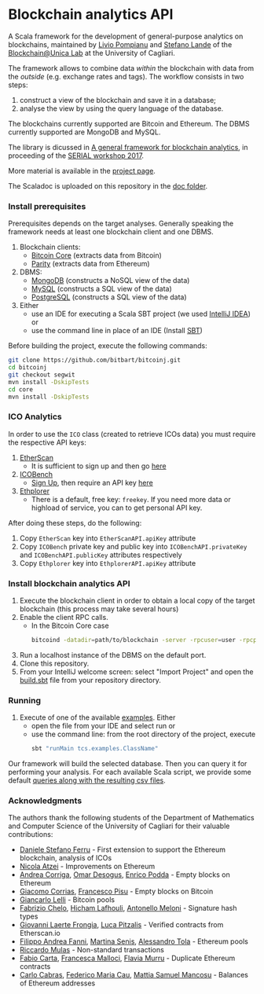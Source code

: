 # Blockchain analytics API
A Scala framework for the development of general-purpose analytics on blockchains, maintained by [Livio Pompianu](http://tcs.unica.it/members/livio-pompianu) and [Stefano Lande](http://tcs.unica.it/members/stefano-lande) of the [Blockchain@Unica Lab](http://blockchain.unica.it) at the University of Cagliari.

The framework allows to combine data *within* the blockchain 
with data from the *outside* (e.g. exchange rates and tags). 
The workflow consists in two steps: 
1. construct a view of the blockchain and save it in a database;
2. analyse the view by using the query language of the database.

The blockchains currently supported are Bitcoin and Ethereum.
The DBMS currently supported are MongoDB and MySQL.

The library is dicussed in [A general framework for blockchain analytics](https://www.researchgate.net/publication/321415812_A_general_framework_for_blockchain_analytics),
in proceeding of the [SERIAL workshop 2017](https://serial17.ibr.cs.tu-bs.de/).

More material is available in the [project page](http://blockchain.unica.it/projects/blockchain-analytics/analytics.html).

The Scaladoc is uploaded on this repository in the [doc folder](https://github.com/bitbart/blockchain-analytics-api/tree/master/docs).

### Install prerequisites
Prerequisites depends on the target analyses.
Generally speaking the framework needs at least one blockchain client and one DBMS.

1. Blockchain clients:
    * [Bitcoin Core](https://bitcoin.org/en/bitcoin-core/) (extracts data from Bitcoin)
    * [Parity](https://parity.io/) (extracts data from Ethereum)
2. DBMS:
    * [MongoDB](https://www.mongodb.com/what-is-mongodb) (constructs a NoSQL view of the data)
    * [MySQL](https://www.mysql.com/) (constructs a SQL view of the data)
    * [PostgreSQL](https://www.postgresql.org/) (constructs a SQL view of the data)
3. Either
    * use an IDE for executing a Scala SBT project (we used [IntelliJ IDEA](https://www.jetbrains.com/idea/)) or
    * use the command line in place of an IDE (Install [SBT](http://www.scala-sbt.org/0.13/docs/Installing-sbt-on-Linux.html))

Before building the project, execute the following commands:

```bash
git clone https://github.com/bitbart/bitcoinj.git
cd bitcoinj
git checkout segwit
mvn install -DskipTests
cd core
mvn install -DskipTests
```
### ICO Analytics
In order to use the `ICO` class (created to retrieve ICOs data) you must require the respective API keys:
1. [EtherScan](https://etherscan.io) 
    * It is sufficient to sign up and then go [here](https://etherscan.io/myapikey)
2. [ICOBench](https://icobench.com/)
    * [Sign Up](https://icobench.com/register), then require an API key [here](https://icobench.com/developers) 
3. [Ethplorer](https://github.com/EverexIO/Ethplorer/wiki/Ethplorer-API)
    * There is a default, free key: `freekey`. 
      If you need more data or highload of service, you can to get personal API key. 

After doing these steps, do the following:
1. Copy `EtherScan` key into `EtherScanAPI.apiKey` attribute
2. Copy `ICOBench` private key and public key into `ICOBenchAPI.privateKey` and `ICOBenchAPI.publicKey` attributes respectively
3. Copy `Ethplorer` key into `EthplorerAPI.apiKey` attribute

### Install blockchain analytics API
1. Execute the blockchain client in order to obtain a local copy of the target blockchain (this process may take several hours)
2. Enable the client RPC calls.
    * In the Bitcoin Core case
        ```bash
        bitcoind -datadir=path/to/blockchain -server -rpcuser=user -rpcpassword=password -rpcserialversion=0
        ```
3. Run a localhost instance of the DBMS on the default port.
4. Clone this repository.
5. From your IntelliJ welcome screen: select "Import Project" and open the [build.sbt](https://github.com/bitbart/bitcoin-analytics-api/blob/master/build.sbt) file from your repository directory.

### Running 
1. Execute of one of the available [examples](https://github.com/bitbart/bitcoin-analytics-api/tree/master/src/main/scala/tcs/examples). Either 
    * open the file from your IDE and select run or 
    * use the command line: from the root directory of the project, execute
        ```bash
        sbt "runMain tcs.examples.ClassName"
        ```

Our framework will build the selected database. Then you can query it for performing your analysis.
For each available Scala script, we provide some default [queries along with the resulting csv files](https://github.com/bitbart/blockchain-analytics-api/tree/master/queries).

### Acknowledgments
The authors thank the following students of the Department of Mathematics and Computer Science of the University of Cagliari for their valuable contributions: 
   * [Daniele Stefano Ferru](https://github.com/ferruvich) - First extension to support the Ethereum blockchain, analysis of ICOs
   * [Nicola Atzei](http://tcs.unica.it/members/nicola-atzei) - Improvements on Ethereum
   * [Andrea Corriga](https://github.com/AsoStrife), [Omar Desogus](https://github.com/cedoor), [Enrico Podda](https://github.com/EnricoPodda) - Empty blocks on Ethereum
   * [Giacomo Corrias](https://www.linkedin.com/in/giacomo-corrias-a730b7160/), [Francesco Pisu](https://www.linkedin.com/in/francesco-pisu-b07a3b13a/) - Empty blocks on Bitcoin
   * [Giancarlo Lelli](https://www.linkedin.com/in/giancarlolelli/) - Bitcoin pools
   * [Fabrizio Chelo](https://it.linkedin.com/in/fabrizio-chelo-37005735), [Hicham Lafhouli](https://github.com/H1cham), [Antonello Meloni](https://github.com/infovillasimius) - Signature hash types
   * [Giovanni Laerte Frongia](https://www.linkedin.com/in/giovanni-laerte-frongia-3899b2107/), [Luca Pitzalis](https://github.com/pizza1994) - Verified contracts from Etherscan.io
   * [Filippo Andrea Fanni](https://www.linkedin.com/in/filippo-andrea-fanni/), [Martina Senis](), [Alessandro Tola](https://www.linkedin.com/in/alessandro-tola-54048238/) - Ethereum pools 
   * [Riccardo Mulas](https://github.com/riccardomulas) - Non-standard transactions
   * [Fabio Carta](https://www.linkedin.com/in/fabio-carta-45781196/), [Francesca Malloci](https://www.linkedin.com/in/francescamalloci/), [Flavia Murru](https://www.linkedin.com/in/flavia-murru-269459159) - Duplicate Ethereum contracts
   * [Carlo Cabras](https://www.linkedin.com/in/carlocabras21/), [Federico Maria Cau](https://www.linkedin.com/in/federico-maria-cau-9178b114a/), [Mattia Samuel Mancosu](https://www.linkedin.com/in/mattia-samuel-mancosu/) - Balances of Ethereum addresses
